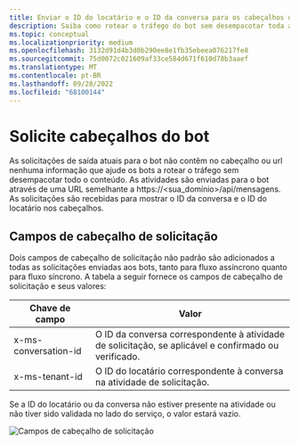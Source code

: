 ```yaml
---
title: Enviar o ID do locatário e o ID da conversa para os cabeçalhos de solicitação do bot
description: Saiba como rotear o tráfego do bot sem desempacotar toda a carga usando a ID do locatário e a ID de conversa presentes nos cabeçalhos de solicitação do bot no Teams.
ms.topic: conceptual
ms.localizationpriority: medium
ms.openlocfilehash: 3132d91d4b3d0b290ee8e1fb35ebeea076217fe8
ms.sourcegitcommit: 75d0072c021609af33ce584d671f610d78b3aaef
ms.translationtype: MT
ms.contentlocale: pt-BR
ms.lasthandoff: 09/28/2022
ms.locfileid: "68100144"
---
```

# <a name="request-headers-of-the-bot"></a>Solicite cabeçalhos do bot

As solicitações de saída atuais para o bot não contêm no cabeçalho ou url nenhuma informação que ajude os bots a rotear o tráfego sem desempacotar todo o conteúdo. As atividades são enviadas para o bot através de uma URL semelhante a https://<sua_domínio>/api/mensagens. As solicitações são recebidas para mostrar o ID da conversa e o ID do locatário nos cabeçalhos.

## <a name="request-header-fields"></a>Campos de cabeçalho de solicitação

Dois campos de cabeçalho de solicitação não padrão são adicionados a todas as solicitações enviadas aos bots, tanto para fluxo assíncrono quanto para fluxo síncrono. A tabela a seguir fornece os campos de cabeçalho de solicitação e seus valores:

| Chave de campo | Valor |
|----------------|-----------------|
| x-ms-conversation-id | O ID da conversa correspondente à atividade de solicitação, se aplicável e confirmado ou verificado. |
| x-ms-tenant-id | O ID do locatário correspondente à conversa na atividade de solicitação. |

Se a ID do locatário ou da conversa não estiver presente na atividade ou não tiver sido validada no lado do serviço, o valor estará vazio.

![Campos de cabeçalho de solicitação](~/assets/images/bots/requestheaderfields.png)
